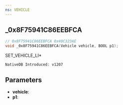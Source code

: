 ```yaml
---
ns: VEHICLE
---
```

## _0x8F75941C86EEBFCA

```c
// 0x8F75941C86EEBFCA 0x40C323AE
void _0x8F75941C86EEBFCA(Vehicle vehicle, BOOL p1);
```

SET_VEHICLE_LI*

```
NativeDB Introduced: v1207
```

## Parameters
* **vehicle**:
* **p1**:
